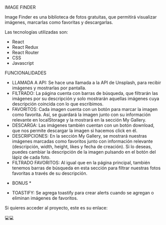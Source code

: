 IMAGE FINDER

Image Finder es una biblioteca de fotos gratuitas, que permitirá visualizar imágenes, marcarlas como favoritas y descargarlas.

Las tecnologías utilizadas son:
- React
- React Redux
- React Router
- CSS
- Javascript

FUNCIONALIDADES
- LLAMADA A API: Se hace una llamada a la API de Unsplash, para recibir imágenes y mostrarlas por pantalla.
- FILTRADO: La página cuenta con barras de búsqueda, que filtrarán las imágenes por su descripción y solo mostrarán aquellas imágenes cuya descripción coincida con lo que escribimos.
- FAVORITOS: Cada imagen cuenta con un botón para marcar la imagen como favorita. Así, se guardará la imagen junto con su información relevante en localStorage y la mostrará en la sección               My Gallery.
- DESCARGA: Las imágenes también cuentan con un botón download, que nos permite descargar la imagen si hacemos click en él.
- DESCRIPCIONES: En la sección My Gallery, se mostrará nuestras imágenes marcadas como favoritos junto con información relevante (descripción, width, height, likes y fecha de creación). Si                  lo deseas, puedes cambiar la descripción de la imagen pulsando en el botón del lápiz de cada foto.
- FILTRADO FAVORITOS: Al igual que en la página principal, también tenemos barras de búsqueda en esta sección para filtrar nuestras fotos favoritas a través de su descripción.

* BONUS *
- TOASTIFY: Se agrega toastify para crear alerts cuando se agregan o eliminan imágenes de favoritos. 

Si quieres acceder al proyecto, este es su enlace:

💻💻
